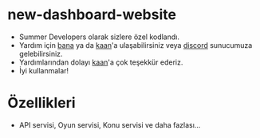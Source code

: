 # new-dashboard-website

   * Summer Developers olarak sizlere özel kodlandı.
   * Yardım için [bana](https://discord.com/users/703134119151796274) ya da [kaan](https://discord.com/users/943516383554191360)'a ulaşabilirsiniz veya [discord](https://discord.gg/developers) sunucumuza gelebilirsiniz.
   * Yardımlarından dolayı [kaan](https://discord.com/users/943516383554191360)'a çok teşekkür ederiz.
   * İyi kullanmalar!

# Özellikleri
   
   * API servisi, Oyun servisi, Konu servisi ve daha fazlası...
